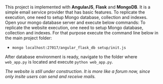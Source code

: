 This project is implemented with **AngularJS**, **Flask** and **MongoDB**. It is a simple email service provider that has basic features.
To replicate the execution, one need to setup Mongo database, collection and indexes. Open your mongo database server and execute below commands: To replicate the website execution, one need to setup Mongo database, collection and indexes. For that purpose execute the command line below in the main project folder:
 * `mongo localhost:27017/angular_flask_db setup/init.js`	

 After database environment is ready, navigate to the folder where `web_app.py` is located and execute `python web_app.py`.		

 		
 *The website is still under construction. It is more like a forum now, since only insite users can send and receive mails.*
